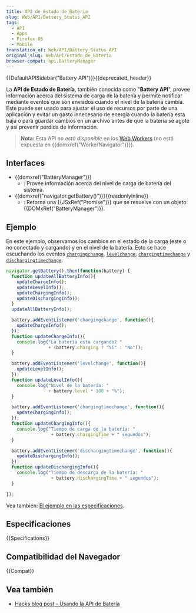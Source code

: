 ```yaml
---
title: API de Estado de Bateria
slug: Web/API/Battery_Status_API
tags:
  - API
  - Apps
  - Firefox OS
  - Mobile
translation_of: Web/API/Battery_Status_API
original_slug: Web/API/Estado_de_Bateria
browser-compat: api.BatteryManager
---
```

{{DefaultAPISidebar("Battery API")}}{{deprecated_header}}

La **API de Estado de Batería**, también conocida como "**Battery API**", provee información acerca del sistema de carga de la batería y permite notificar mediante eventos que son enviados cuando el nivel de la batería cambia. Este puede ser usado para ajustar el uso de recursos por parte de una aplicación y evitar un gasto innecesario de energía cuando la batería esta baja o para guardar cambios en un archivo antes de que la batería se agote y así prevenir perdida de información.

> **Nota:** Esta API _no está disponible_ en los [Web Workers](/es/docs/Web/API/Web_Workers_API) (no está expuesta en {{domxref("WorkerNavigator")}}).

## Interfaces

- {{domxref("BatteryManager")}}
  - : Provee información acerca del nivel de carga de batería del sistema.
- {{domxref("navigator.getBattery()")}}{{readonlyInline}}
  - : Retorna una {{JSxRef("Promise")}} que se resuelve con un objeto {{DOMxRef("BatteryManager")}}.

## Ejemplo

En este ejemplo, observamos los cambios en el estado de la carga (este o no conectado y cargando) y en el nivel de la batería. Esto se hace escuchando los eventos [`chargingchange`](/es/docs/Web/Reference/Events/chargingchange), [`levelchange`](/es/docs/Web/Reference/Events/levelchange), [`chargingtimechange`](/es/docs/Web/Reference/Events/chargingtimechange) y [`dischargingtimechange`](/es/docs/Web/Reference/Events/dischargingtimechange).

```js
navigator.getBattery().then(function(battery) {
  function updateAllBatteryInfo(){
    updateChargeInfo();
    updateLevelInfo();
    updateChargingInfo();
    updateDischargingInfo();
  }
  updateAllBatteryInfo();

  battery.addEventListener('chargingchange', function(){
    updateChargeInfo();
  });
  function updateChargeInfo(){
    console.log("La batería esta cargando? "
                + (battery.charging ? "Si" : "No"));
  }

  battery.addEventListener('levelchange', function(){
    updateLevelInfo();
  });
  function updateLevelInfo(){
    console.log("Nivel de la batería: "
                + battery.level * 100 + "%");
  }

  battery.addEventListener('chargingtimechange', function(){
    updateChargingInfo();
  });
  function updateChargingInfo(){
    console.log("Tiempo de carga de la batería: "
                 + battery.chargingTime + " segundos");
  }

  battery.addEventListener('dischargingtimechange', function(){
    updateDischargingInfo();
  });
  function updateDischargingInfo(){
    console.log("Tiempo de descarga de la batería: "
                 + battery.dischargingTime + " segundos");
  }

});
```

Vea también: [El ejemplo en las especificaciones](https://www.w3.org/TR/battery-status/#examples).

## Especificaciones

{{Specifications}}

## Compatibilidad del Navegador

{{Compat}}

## Vea también

- [Hacks blog post - Usando la API de Batería](https://hacks.mozilla.org/2012/02/using-the-battery-api-part-of-webapi/)
